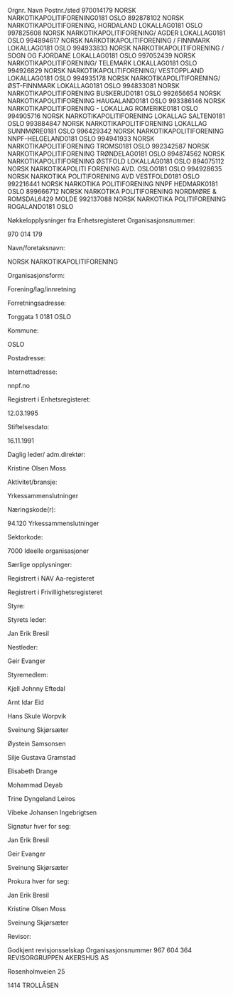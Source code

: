 Orgnr.    Navn                              Postnr./sted
970014179 NORSK NARKOTIKAPOLITIFORENING0181 OSLO
892878102 NORSK NARKOTIKAPOLITIFORENING, HORDALAND LOKALLAG0181 OSLO
997825608 NORSK NARKOTIKAPOLITIFORENING/ AGDER LOKALLAG0181 OSLO
994894617 NORSK NARKOTIKAPOLITIFORENING / FINNMARK LOKALLAG0181 OSLO
994933833 NORSK NARKOTIKAPOLITIFORENING / SOGN OG FJORDANE LOKALLAG0181 OSLO
997052439 NORSK NARKOTIKAPOLITIFORENING/ TELEMARK LOKALLAG0181 OSLO
994926829 NORSK NARKOTIKAPOLITIFORENING/ VESTOPPLAND LOKALLAG0181 OSLO
994935178 NORSK NARKOTIKAPOLITIFORENING/ ØST-FINNMARK LOKALLAG0181 OSLO
994833081 NORSK NARKOTIKAPOLITIFORENING BUSKERUD0181 OSLO
992656654 NORSK NARKOTIKAPOLITIFORENING HAUGALAND0181 OSLO
993386146 NORSK NARKOTIKAPOLITIFORENING - LOKALLAG ROMERIKE0181 OSLO
994905716 NORSK NARKOTIKAPOLITIFORENING LOKALLAG SALTEN0181 OSLO
993884847 NORSK NARKOTIKAPOLITIFORENING LOKALLAG SUNNMØRE0181 OSLO
996429342 NORSK NARKOTIKAPOLITIFORENING NNPF-HELGELAND0181 OSLO
994941933 NORSK NARKOTIKAPOLITIFORENING TROMS0181 OSLO
992342587 NORSK NARKOTIKAPOLITIFORENING TRØNDELAG0181 OSLO
894874562 NORSK NARKOTIKAPOLITIFORENING ØSTFOLD LOKALLAG0181 OSLO
894075112 NORSK NARKOTIKAPOLITI FORENING AVD. OSLO0181 OSLO
994928635 NORSK NARKOTIKA POLITIFORENING AVD VESTFOLD0181 OSLO
992216441 NORSK NARKOTIKA POLITIFORENING NNPF HEDMARK0181 OSLO
899666712 NORSK NARKOTIKA POLITIFORENING NORDMØRE & ROMSDAL6429 MOLDE
992137088 NORSK NARKOTIKA POLITIFORENING ROGALAND0181 OSLO

Nøkkelopplysninger fra Enhetsregisteret
Organisasjonsnummer:

970 014 179

Navn/foretaksnavn:

NORSK NARKOTIKAPOLITIFORENING

Organisasjonsform:

Forening/lag/innretning

Forretningsadresse:

Torggata 1
0181 OSLO

Kommune:

OSLO

Postadresse:

Internettadresse:

nnpf.no

Registrert i Enhetsregisteret:

12.03.1995

Stiftelsesdato:

16.11.1991

Daglig leder/ adm.direktør:

Kristine Olsen Moss

Aktivitet/bransje:

Yrkessammenslutninger 

Næringskode(r):

94.120  Yrkessammenslutninger

Sektorkode:

7000 Ideelle organisasjoner

Særlige opplysninger:

Registrert i NAV Aa-registeret

Registrert i Frivillighetsregisteret

Styre:

Styrets leder:

Jan Erik Bresil

Nestleder:

Geir Evanger

Styremedlem:

Kjell Johnny Eftedal


Arnt Idar Eid


Hans Skule Worpvik


Sveinung Skjørsæter


Øystein Samsonsen


Silje Gustava Gramstad


Elisabeth Drange


Mohammad Deyab


Trine Dyngeland Leiros


Vibeke Johansen Ingebrigtsen

Signatur hver for seg:

Jan Erik Bresil


Geir Evanger


Sveinung Skjørsæter

Prokura hver for seg:

Jan Erik Bresil


Kristine Olsen Moss


Sveinung Skjørsæter

Revisor:

Godkjent revisjonsselskap
Organisasjonsnummer 967 604 364
REVISORGRUPPEN AKERSHUS AS

Rosenholmveien 25

1414   TROLLÅSEN
